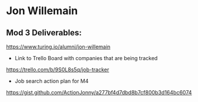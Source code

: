# Jon Willemain

## Mod 3 Deliverables:

https://www.turing.io/alumni/jon-willemain

* Link to Trello Board with companies that are being tracked

https://trello.com/b/9S0L8s5q/job-tracker

* Job search action plan for M4

https://gist.github.com/ActionJonny/a277bf4d7dbd8b7cf800b3d164bc6074

